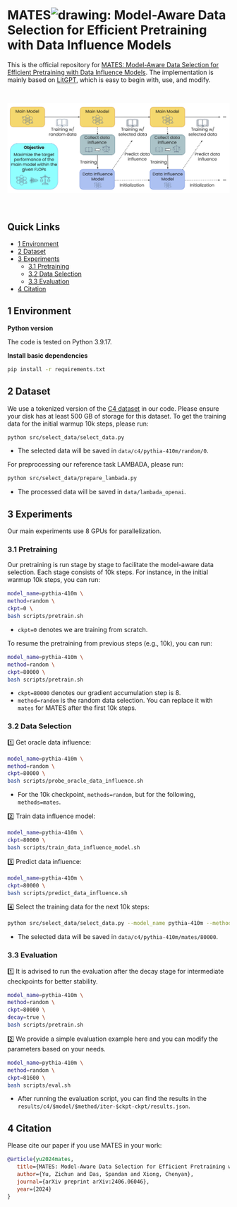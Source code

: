 # MATES<img src="assets/avatar.png" alt="drawing" style="height: 0.9em;">: Model-Aware Data Selection for Efficient Pretraining with Data Influence Models

This is the official repository for [MATES: Model-Aware Data Selection for Efficient Pretraining with Data Influence Models](https://arxiv.org/pdf/2406.06046). The implementation is mainly based on [LitGPT](https://github.com/Lightning-AI/litgpt), which is easy to begin with, use, and modify.

<br>
<p align="center">
<img src="assets/MATES.png" width="600">
</p>
<br>

## Quick Links

- [1 Environment](#1-environment)
- [2 Dataset](#2-dataset)
- [3 Experiments](#3-experiments)
  - [3.1 Pretraining](#31-pretraining)
  - [3.2 Data Selection](#32-data-selection)
  - [3.3 Evaluation](#33-evaluation)
- [4 Citation](#4-citation)

## 1 Environment

**Python version**

The code is tested on Python 3.9.17.

**Install basic dependencies**

```bash
pip install -r requirements.txt
```

## 2 Dataset

We use a tokenized version of the [C4 dataset](https://huggingface.co/datasets/loganengstrom/dsdm-candidate-c4) in our code. Please ensure your disk has at least 500 GB of storage for this dataset. To get the training data for the initial warmup 10k steps, please run:

```bash
python src/select_data/select_data.py
```

- The selected data will be saved in `data/c4/pythia-410m/random/0`.

For preprocessing our reference task LAMBADA, please run:

```bash
python src/select_data/prepare_lambada.py
```

- The processed data will be saved in `data/lambada_openai`.

## 3 Experiments

Our main experiments use 8 GPUs for parallelization.

### 3.1 Pretraining

Our pretraining is run stage by stage to facilitate the model-aware data selection. Each stage consists of 10k steps. For instance, in the initial warmup 10k steps, you can run:

```bash
model_name=pythia-410m \
method=random \
ckpt=0 \
bash scripts/pretrain.sh
```

- `ckpt=0` denotes we are training from scratch.

To resume the pretraining from previous steps (e.g., 10k), you can run:

```bash
model_name=pythia-410m \
method=random \
ckpt=80000 \
bash scripts/pretrain.sh
```

- `ckpt=80000` denotes our gradient accumulation step is 8.
- `method=random` is the random data selection. You can replace it with `mates` for MATES after the first 10k steps.

### 3.2 Data Selection

1️⃣ Get oracle data influence:

```bash
model_name=pythia-410m \
method=random \
ckpt=80000 \
bash scripts/probe_oracle_data_influence.sh
```

- For the 10k checkpoint, `methods=random`, but for the following, `methods=mates`.

2️⃣ Train data influence model:

```bash
model_name=pythia-410m \
ckpt=80000 \
bash scripts/train_data_influence_model.sh
```

3️⃣ Predict data influence:

```bash
model_name=pythia-410m \
ckpt=80000 \
bash scripts/predict_data_influence.sh
```

4️⃣ Select the training data for the next 10k steps:

```bash
python src/select_data/select_data.py --model_name pythia-410m --method mates --ckpt 80000
```

- The selected data will be saved in `data/c4/pythia-410m/mates/80000`.

### 3.3 Evaluation

1️⃣ It is advised to run the evaluation after the decay stage for intermediate checkpoints for better stability.

```bash
model_name=pythia-410m \
method=random \
ckpt=80000 \
decay=true \
bash scripts/pretrain.sh
```

2️⃣ We provide a simple evaluation example here and you can modify the parameters based on your needs.

```bash
model_name=pythia-410m \
method=random \
ckpt=81600 \
bash scripts/eval.sh
```

- After running the evaluation script, you can find the results in the `results/c4/$model/$method/iter-$ckpt-ckpt/results.json`.

## 4 Citation

Please cite our paper if you use MATES in your work:

```bibtex
@article{yu2024mates,
   title={MATES: Model-Aware Data Selection for Efficient Pretraining with Data Influence Models},
   author={Yu, Zichun and Das, Spandan and Xiong, Chenyan},
   journal={arXiv preprint arXiv:2406.06046},
   year={2024}
}
```
